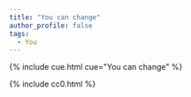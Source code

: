```yaml
---
title: "You can change"
author_profile: false
tags:
  - You
---
```


{% include cue.html cue="You can change" %}

{% include cc0.html %}